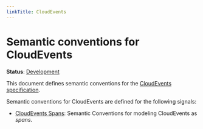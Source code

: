 ```yaml
---
linkTitle: CloudEvents
---
```


# Semantic conventions for CloudEvents

**Status**: [Development][DocumentStatus]

This document defines semantic conventions for the [CloudEvents specification](https://github.com/cloudevents/spec/blob/v1.0.2/cloudevents/spec.md#overview).

Semantic conventions for CloudEvents are defined for the following signals:

- [CloudEvents Spans](cloudevents-spans.md): Semantic Conventions for modeling CloudEvents as _spans_.

[DocumentStatus]: https://opentelemetry.io/docs/specs/otel/document-status
